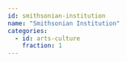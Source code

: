 ```yaml
---
id: smithsonian-institution
name: "Smithsonian Institution"
categories:
  - id: arts-culture
    fraction: 1
--- 
```

